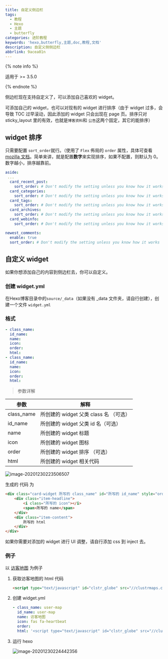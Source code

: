 ```yaml
---
title: 自定义侧边栏
tags:
  - 教程
  - Hexo
  - 主题
  - butterfly
categories: 进阶教程
keywords: 'hexo,butterfly,主题,doc,教程,文档'
description: 自定义侧侧边栏
abbrlink: 9acea01n
---
```


{% note info %}

适用于 >= 3.5.0

{% endnote %}

侧边栏现在支持自定义了，可以添加自己喜欢的 widget。

可添加自己的 widget，也可以对现有的 widget 进行排序（由于 widget 过多，会导致 TOC 过早滚动，因此添加的 widget 只会出现在 page 页。排序只对 sticky_layout 里的有效，也就是`博客资料`和 `公告`这两个固定，其它的能排序）

##  widget 排序

只需要配置 `sort_order`就行。（使用了 `Flex` 佈局的 `order` 属性，具体可查看 [mozilla 文档](https://developer.mozilla.org/en-US/docs/Web/CSS/CSS_Flexible_Box_Layout/Ordering_Flex_Items)。简单来讲，就是配置**数字**来实现排序，如果不配置，则默认为 0。数字越小，排序越靠前。

```yaml
aside:
 ...
  card_recent_post:
    sort_order: # Don't modify the setting unless you know how it works
  card_categories:
    sort_order: # Don't modify the setting unless you know how it works
  card_tags:
    sort_order: # Don't modify the setting unless you know how it works
  card_archives:
    sort_order: # Don't modify the setting unless you know how it works
  card_webinfo:
    sort_order: # Don't modify the setting unless you know how it works

newest_comments:
  enable: true
  sort_order: # Don't modify the setting unless you know how it works
```

## 自定义 widget

如果你想添加自己的内容到侧边栏去，你可以自定义。

### 创建 widget.yml

在Hexo博客目录中的`source/_data`（如果没有 _data 文件夹，请自行创建），创建一个文件 `widget.yml`

### 格式

```yaml
- class_name:
  id_name:
  name:
  icon:
  order:
  html:
- class_name:
  id_name:
  name:
  icon:
  order:
  html:
```

> 参数详解

| 参数       | 解释                                    |
| ---------- | --------------------------------------- |
| class_name | 所创建的 widget  父类 class 名 （可选） |
| id_name    | 所创建的 widget  父类 id 名（可选）     |
| name       | 所创建的 widget 标题                    |
| icon       | 所创建的 widget 图标                    |
| order      | 所创建的 widget 排序 （可选）           |
| html       | 所创建的 widget 相关代码                |

![image-20201230223506507](https://cdn.jsdelivr.net/gh/jerryc127/CDN/img/adside-diy-parameter.png)

生成的 代码 为

```html
<div class="card-widget 所写的 class_name" id="所写的 id_name" style="order: 所写的 order">
    <div class="item-headline">
        <i class="所写的 icon"></i>
        <span>所写的 name</span>
    </div>
    <div class="item-content">
        所写的 html
    </div>
</div>
```

如果你需要对添加的 widget 进行 UI 调整，请自行添加 css 到 inject 去。

### 例子

以  [访客地图](https://clustrmaps.com/profile/1b7ep/widget/code/globe) 为例子

1. 获取访客地图的 html 代码

   ```html
   <script type="text/javascript" id="clstr_globe" src="//clustrmaps.com/globe.js?d=5V2tOKp8qAdRM-i8eu7ETTO9ugt5uKbbG-U7Yj8uMl8"></script>
   ```

2. 创建 widget.yml

   ```yaml
   - class_name: user-map
     id_name: user-map
     name: 访客地图
     icon: fas fa-heartbeat
     order:
     html: '<script type="text/javascript" id="clstr_globe" src="//clustrmaps.com/globe.js?d=5V2tOKp8qAdRM-i8eu7ETTO9ugt5uKbbG-U7Yj8uMl8"></script>'
   ```

3. 运行 hexo

   ![image-20201230224442356](https://cdn.jsdelivr.net/gh/jerryc127/CDN/img/aside-diy-sample.png)



